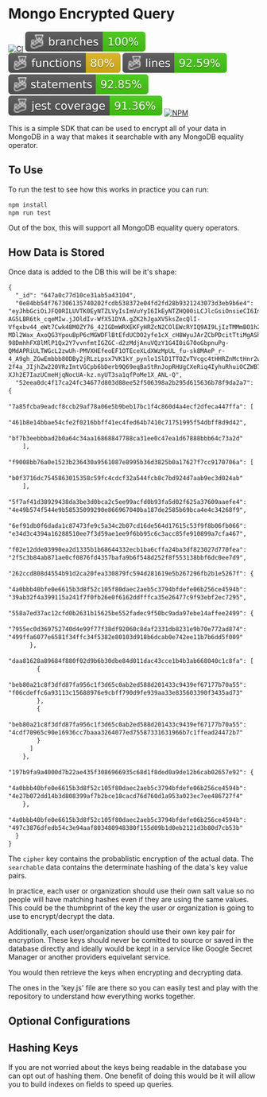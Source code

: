 # Mongo Encrypted Query
[![CI](https://github.com/ipbyrne/mongo-encrypted-query/actions/workflows/ci.yml/badge.svg)](https://github.com/ipbyrne/mongo-encrypted-query/actions/workflows/ci.yml)
![Branches](./badges/coverage-branches.svg)
![Functions](./badges/coverage-functions.svg)
![Lines](./badges/coverage-lines.svg)
![Statements](./badges/coverage-statements.svg)
![Jest coverage](./badges/coverage-jest%20coverage.svg)
[![NPM](https://nodei.co/npm/@ipbyrne/mongo-encrypted-query.png?mini=true)](https://npmjs.org/package/@ipbyrne/mongo-encrypted-query)

This is a simple SDK that can be used to encrypt all of your data in MongoDB in a way that makes it searchable with any MongoDB equality operator.

## To Use

To run the test to see how this works in practice you can run:
```
npm install
npm run test
```

Out of the box, this will support all MongoDB equality query operators.

## How Data is Stored

Once data is added to the DB this will be it's shape:
```
{
  "_id": "647a0c77d10ce31ab5a43104",
  "0e84bb54f767306135740202fcdb538372e04fd2fd28b9321243073d3eb9b6e4": "eyJhbGciOiJFQ0RILUVTK0EyNTZLVyIsImVuYyI6IkEyNTZHQ00iLCJlcGsiOnsieCI6Im96WlhzMTZ2SU1JeC1LS2haWkpMaUVtRjBQdkFZOFM0eTFaWVdTWWxkazQiLCJjcnYiOiJYMjU1MTkiLCJrdHkiOiJPS1AifX0.X2YlOs8K10pYG9gaIwcNEO7ET93styvhy_OGl-AG5LBR6tk_cqeMIw.jJOldIv-WfX51DYA.gZK2hJgaXV5ksZecQlI-Vfqxbv44_eWt7Cwk48M0ZY76_42IGDmWRXEKFyHRZcN2COlEWcRYIQ9AI9LjIzTMMmBO1h21IkjRLzjH00j9Gc-MDl2Wax_AxoQG3YpouBpP6cMGWDFlBtEfdUCDO2yfe1cX_cH8WyuJArZCbPDcitTtiMgAShvu6VNBziB9_V_txesWck993IN45gXCJGOMVuyhtWjW8YsIvFb60v-98DmhhFX8lMlP1Qx2Y7vvnfmtIGZGC-d2zMdjAnuVQzY1G4I0iG70oGbpnuPg-QMdAPRiULTWGcL2zwUh-PMVXHEfeoEF1OTEceXLdXWzMpUL_fu-sk8MAeP_r-4_A9gh_ZGwEmbbb80DBy2jRLzLpsx7VK1kY_pynlo1SlD1TTOZvTVcgc4tHHRZnMctHnr2wZkm1N8A0RL4CfgxPUYLGBE3R3NXh-2f4a_JIjhZw220VRzImtVGCpb6bDerb9Q69eqBaStRnJopRHUgCXeRiq4IyhuRhuiOCZWB7Uw5fGkud6vOxUE-XJh2E7IazUCmeHjqNocUA-kz.nyUT3sa1qfPoMe1X_ANL-Q",
  "52eea0dc4f17ca24fc34677d803d88ee52f506398a2b295d615636b78f9da2a7": {
    "7a85fcba9eadcf8ccb29af78a06e5b9beb17bc1f4c860d4a4ecf2dfeca447ffa": [
      "461b8e14bbae54cfe2f0216bbff41ec4fed64b7410c71751995f54dbff8d9d42",
      "bf7b3eebbbad2b0a64c34aa16868847788ca31ee0c47ea1d67888bbb64c73a2d"
    ],
    "f9008bb76a0e1523b236430a9561087e8995b36d3825b0a17627f7cc9170706a": [
      "b0f3716dc7545863015358c59fc4cdcf32a544fcb8c7bd924d7aab9ec3d024ab"
    ],
    "5f7af41d38929438da3be3d0bca2c5ee99acfd0b93fa5d02f625a37609aaefe4": "4e49b574f544e9b58535099290e866967040ba187de2585b69bca4e4c34268f9",
    "6ef91db0f6dada1c87473fe9c5a34c2b07cd16de564d17615c53f9f8b06fb066": "e34d3c4394a16288510ee7f3d59ae1ee9f6bb95c6c3acc85fe910899a7cfa467",
    "f02e12dde03990ea2d1335b1b68644332ecb1ba6cffa24ba3df823027d770fea": "2f5c3b84ab871ae0cf0876fd4357bafa9b6f548d252f8f553138bbf6dc0ee7d9",
    "262ccd808d4554b91d2ca20fea330879fc594d281619e5b267296fb2b1e5267f": {
      "4a0bbb40bfe0e6615b3d8f52c105f80daec2aeb5c3794bfdefe06b256ce4594b": "39ab32f4a399115a241f7f0fb26e0f6162ddfffca35e26477c9f93ebf2ec7295",
      "558a7ed37ac12cfd0b2631b15625be552fadec9f50bc9ada97ebe14affee2499": {
        "7955ec0d369752740d4e99f77f38df92060c8daf2331db8231e9b70e772ad874": "499ffa6077e6581f34ffc34f5382e80103d918b6dcab0e742ee11b7b6dd5f009"
      },
      "daa81628a89684f880f02d9b6b30dbe84d011dac43cce1b4b3ab668040c1c8fa": [
        {
          "beb80a21c8f3dfd87fa956c1f3d65c0ab2ed588d201433c9439ef67177b70a55": "f06cdeffc6a93113c15688976e9cbff790d9fe939aa33e835603390f3435ad73"
        },
        {
          "beb80a21c8f3dfd87fa956c1f3d65c0ab2ed588d201433c9439ef67177b70a55": "4cdf70965c90e16936cc7baaa3264077ed75587331631966b7c1ffead24472b7"
        }
      ]
    },
    "197b9fa9a4000d7b22ae435f3086966935c68d1f8ded0a9de12b6cab02657e92": {
      "4a0bbb40bfe0e6615b3d8f52c105f80daec2aeb5c3794bfdefe06b256ce4594b": "4e27b072dd14b3d808399af7b2bce18cacd76d760d1a953a023ec7ee486727f4"
    },
    "4a0bbb40bfe0e6615b3d8f52c105f80daec2aeb5c3794bfdefe06b256ce4594b": "497c3876dfedb54c3e94aaf803480948380f155d09b1d0eb2121d3b80d7cb53b"
  }
}
```

The `cipher` key contains the probablistic encryption of the actual data. The `searchable` data contains the determinate hashing of the data's key value pairs. 

In practice, each user or organization should use their own salt value so no people will have matching hashes even if they are using the same values. This could be the thumbprint of the key the user or organization is going to use to encrypt/decrypt the data.

Additionally, each user/organization should use their own key pair for encryption. These keys should never be comitted to source or saved in the database directly and ideally would be kept in a service like Google Secret Manager or another providers equivelant service. 

You would then retrieve the keys when encrypting and decrypting data.

The ones in the 'key.js' file are there so you can easily test and play with the repository to understand how everything works together.

## Optional Configurations

## Hashing Keys
If you are not worried about the keys being readable in the database you can opt out of hashing them. One benefit of doing this would be it will allow you to build indexes on fields to speed up queries.
